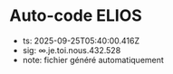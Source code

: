 # Auto-code ELIOS
- ts: 2025-09-25T05:40:00.416Z
- sig: ∞.je.toi.nous.432.528
- note: fichier généré automatiquement